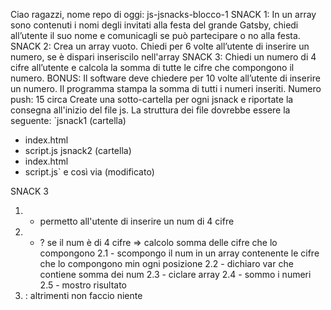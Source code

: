 Ciao ragazzi,
nome repo di oggi: js-jsnacks-blocco-1
SNACK 1:
In un array sono contenuti i nomi degli invitati alla festa del grande Gatsby, chiedi all’utente il suo nome e comunicagli se può partecipare o no alla festa.
SNACK 2:
Crea un array vuoto.
Chiedi per 6 volte all’utente di inserire un numero, se è dispari inseriscilo nell'array
SNACK 3:
Chiedi un numero di 4 cifre all’utente
e calcola la somma di tutte le cifre che compongono il numero.
BONUS:
Il software deve chiedere per 10 volte all’utente di inserire un numero.
Il programma stampa la somma di tutti i numeri inseriti.
Numero push: 15 circa
Create una sotto-cartella per ogni jsnack e riportate la consegna all'inizio del file js.
La struttura dei file dovrebbe essere la seguente:
`jsnack1 (cartella)
- index.html
- script.js
jsnack2 (cartella)
- index.html
- script.js`
e così via (modificato) 

SNACK 3 
1. - permetto all'utente di inserire un num di 4 cifre
2. - ? se il num è di 4 cifre => calcolo somma delle cifre che lo compongono
2.1 - scompongo il num in un array contenente le cifre che lo compongono min ogni posizione
2.2 - dichiaro var che contiene somma dei num
2.3 - ciclare array
2.4 - sommo i numeri 
2.5 - mostro risultato
3. : altrimenti non faccio niente
